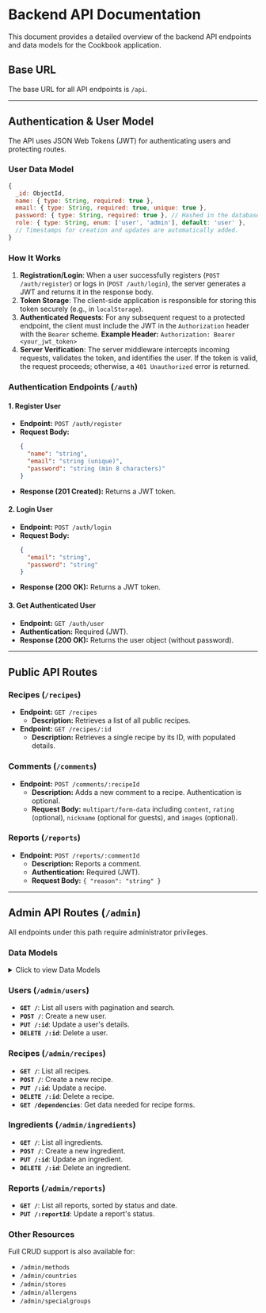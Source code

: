 # Backend API Documentation

This document provides a detailed overview of the backend API endpoints and data models for the Cookbook application.

## Base URL

The base URL for all API endpoints is `/api`.

---

## Authentication & User Model

The API uses JSON Web Tokens (JWT) for authenticating users and protecting routes.

### User Data Model

```javascript
{
  _id: ObjectId,
  name: { type: String, required: true },
  email: { type: String, required: true, unique: true },
  password: { type: String, required: true }, // Hashed in the database
  role: { type: String, enum: ['user', 'admin'], default: 'user' },
  // Timestamps for creation and updates are automatically added.
}
```

### How It Works

1.  **Registration/Login**: When a user successfully registers (`POST /auth/register`) or logs in (`POST /auth/login`), the server generates a JWT and returns it in the response body.
2.  **Token Storage**: The client-side application is responsible for storing this token securely (e.g., in `localStorage`).
3.  **Authenticated Requests**: For any subsequent request to a protected endpoint, the client must include the JWT in the `Authorization` header with the `Bearer` scheme.
    **Example Header:** `Authorization: Bearer <your_jwt_token>`
4.  **Server Verification**: The server middleware intercepts incoming requests, validates the token, and identifies the user. If the token is valid, the request proceeds; otherwise, a `401 Unauthorized` error is returned.

### Authentication Endpoints (`/auth`)

#### 1. Register User
- **Endpoint:** `POST /auth/register`
- **Request Body:**
  ```json
  {
    "name": "string",
    "email": "string (unique)",
    "password": "string (min 8 characters)"
  }
  ```
- **Response (201 Created):** Returns a JWT token.

#### 2. Login User
- **Endpoint:** `POST /auth/login`
- **Request Body:**
  ```json
  {
    "email": "string",
    "password": "string"
  }
  ```
- **Response (200 OK):** Returns a JWT token.

#### 3. Get Authenticated User
- **Endpoint:** `GET /auth/user`
- **Authentication:** Required (JWT).
- **Response (200 OK):** Returns the user object (without password).

---

## Public API Routes

### Recipes (`/recipes`)

- **Endpoint:** `GET /recipes`
  - **Description:** Retrieves a list of all public recipes.
- **Endpoint:** `GET /recipes/:id`
  - **Description:** Retrieves a single recipe by its ID, with populated details.

### Comments (`/comments`)

- **Endpoint:** `POST /comments/:recipeId`
  - **Description:** Adds a new comment to a recipe. Authentication is optional.
  - **Request Body:** `multipart/form-data` including `content`, `rating` (optional), `nickname` (optional for guests), and `images` (optional).

### Reports (`/reports`)

- **Endpoint:** `POST /reports/:commentId`
  - **Description:** Reports a comment.
  - **Authentication:** Required (JWT).
  - **Request Body:** `{ "reason": "string" }`

---

## Admin API Routes (`/admin`)

All endpoints under this path require administrator privileges.

### Data Models

<details>
<summary>Click to view Data Models</summary>

#### Recipe Model
```javascript
{
  _id: ObjectId,
  name: { en: String, fi: String, zh: String },
  description: { en: String, fi: String, zh: String },
  image: String,
  country_or_region: { type: ObjectId, ref: 'CountryOrRegion' },
  creator: { type: ObjectId, ref: 'User' },
  calorie: Number,
  protein: Number,
  carbohydrate: Number,
  fat: Number,
  preparation: { en: String, fi: String, zh: String },
  cookingTime: Number, // in minutes
  servings: Number,
  remark: { en: String, fi: String, zh: String },
  ingredients: [ { /* ... */ } ],
}
```

#### Comment Model
```javascript
{
  _id: ObjectId,
  recipe: { type: ObjectId, ref: 'Recipe' },
  user: { type: ObjectId, ref: 'User' },
  nickname: String,
  rating: { type: Number, min: 1, max: 5 },
  content: String,
  images: [String],
  approved: { type: Boolean, default: true },
}
```

#### Ingredient Model
```javascript
{
  _id: ObjectId,
  name: { en: String, fi: String, zh: String },
  image: String,
  link: [ { /* ... */ } ],
  allergens: [{ type: ObjectId, ref: 'Allergen' }],
  specials: [{ type: ObjectId, ref: 'SpecialGroup' }],
}
```

#### Report Model
```javascript
{
  _id: ObjectId,
  user: { type: ObjectId, ref: 'User' },
  comment: { type: ObjectId, ref: 'Comment' },
  reason: String,
  status: { type: String, enum: ['New', 'Accepted', 'Rejected'], default: 'New' },
}
```

#### Supporting Models
- **Method**: `{ name: { en, fi, zh } }`
- **CountryOrRegion**: `{ name: { en, fi, zh }, description: { en, fi, zh } }`
- **Store**: `{ name: { en, fi, zh }, logo: String }`
- **Allergen**: `{ name: { en, fi, zh }, description: { en, fi, zh } }`
- **SpecialGroup**: `{ name: { en, fi, zh }, description: { en, fi, zh } }`

</details>

### Users (`/admin/users`)
- **`GET /`**: List all users with pagination and search.
- **`POST /`**: Create a new user.
- **`PUT /:id`**: Update a user's details.
- **`DELETE /:id`**: Delete a user.

### Recipes (`/admin/recipes`)
- **`GET /`**: List all recipes.
- **`POST /`**: Create a new recipe.
- **`PUT /:id`**: Update a recipe.
- **`DELETE /:id`**: Delete a recipe.
- **`GET /dependencies`**: Get data needed for recipe forms.

### Ingredients (`/admin/ingredients`)
- **`GET /`**: List all ingredients.
- **`POST /`**: Create a new ingredient.
- **`PUT /:id`**: Update an ingredient.
- **`DELETE /:id`**: Delete an ingredient.

### Reports (`/admin/reports`)
- **`GET /`**: List all reports, sorted by status and date.
- **`PUT /:reportId`**: Update a report's status.

### Other Resources
Full CRUD support is also available for:
- `/admin/methods`
- `/admin/countries`
- `/admin/stores`
- `/admin/allergens`
- `/admin/specialgroups`